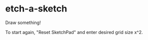 # etch-a-sketch

Draw something! 

To start again, "Reset SketchPad" and enter desired grid size x^2.

